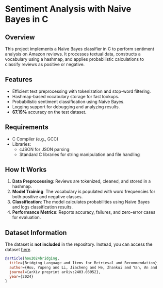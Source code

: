 # Sentiment Analysis with Naive Bayes in C

## Overview
This project implements a Naive Bayes classifier in C to perform sentiment analysis on Amazon reviews. It processes textual data, constructs a vocabulary using a hashmap, and applies probabilistic calculations to classify reviews as positive or negative.

## Features
- Efficient text preprocessing with tokenization and stop-word filtering.
- Hashmap-based vocabulary storage for fast lookups.
- Probabilistic sentiment classification using Naive Bayes.
- Logging support for debugging and analyzing results.
- **67.19%** accuracy on the test dataset.

## Requirements
- C Compiler (e.g., GCC)
- Libraries:
  - cJSON for JSON parsing
  - Standard C libraries for string manipulation and file handling

## How It Works
1. **Data Preprocessing**: Reviews are tokenized, cleaned, and stored in a hashmap.
2. **Model Training**: The vocabulary is populated with word frequencies for both positive and negative classes.
3. **Classification**: The model calculates probabilities using Naive Bayes and logs classification results.
4. **Performance Metrics**: Reports accuracy, failures, and zero-error cases for evaluation.

## Dataset Information
The dataset is **not included** in the repository. Instead, you can access the dataset [here](https://amazon-reviews-2023.github.io/main.html).

```bibtex
@article{hou2024bridging,
  title={Bridging Language and Items for Retrieval and Recommendation},
  author={Hou, Yupeng and Li, Jiacheng and He, Zhankui and Yan, An and Chen, Xiusi and McAuley, Julian},
  journal={arXiv preprint arXiv:2403.03952},
  year={2024}
}
```
